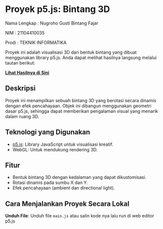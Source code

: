 # Proyek p5.js: Bintang 3D

Nama Lengkap : Nugroho Gusti Bintang Fajar

NIM : 21104410035

Prodi : TEKNIK INFORMATIKA

Proyek ini adalah visualisasi 3D dari bentuk bintang yang dibuat menggunakan library p5.js. Anda dapat melihat hasilnya langsung melalui tautan berikut:

**[Lihat Hasilnya di Sini](https://editor.p5js.org/nugrohogustibintangfajar/full/AuAZcBsda)**

## Deskripsi
Proyek ini menampilkan sebuah bintang 3D yang berotasi secara dinamis dengan efek pencahayaan. Objek ini dibangun menggunakan geometri dasar p5.js, sehingga dapat memberikan pengalaman visual yang menarik dalam ruang 3D.

## Teknologi yang Digunakan
- [p5.js](https://p5js.org): Library JavaScript untuk visualisasi kreatif.
- WebGL: Untuk mendukung rendering 3D.

## Fitur
- Bentuk bintang 3D dengan kedalaman yang dapat dikustomisasi.
- Rotasi dinamis pada sumbu X dan Y.
- Efek pencahayaan (ambient dan directional light).

## Cara Menjalankan Proyek Secara Lokal
**Unduh File**: Unduh file `main.js` atau salin kode nya lalu run di web editor p5.js
